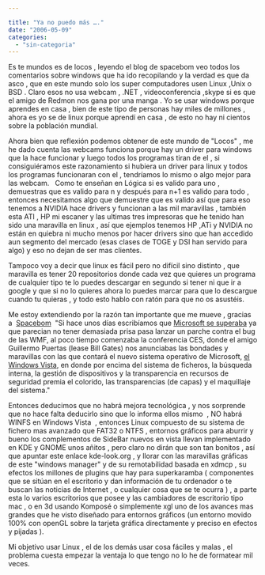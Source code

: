 ```yaml
---

title: "Ya no puedo más …."
date: "2006-05-09"
categories: 
  - "sin-categoria"
---
```


Es te mundos es de locos , leyendo el blog de spacebom veo todos los comentarios sobre windows que ha ido recopilando y la verdad es que da asco , que en este mundo solo los super computadores usen Linux ,Unix o BSD . Claro esos no usa webcam , .NET , videoconferencia ,skype si es que el amigo de Redmon nos gana por una manga . Yo se usar windows porque aprendes en casa , bien de este tipo de personas hay miles de millones , ahora es yo se de linux porque aprendí en casa , de esto no hay ni cientos sobre la población mundial.

Ahora bien que reflexión podemos obtener de este mundo de "Locos" , me he dado cuenta las webcams funciona porque hay un driver para windows que la hace funcionar y luego todos los programas tiran de el , si consiguiéramos este razonamiento si hubiera un driver para linux y todos los programas funcionaran con el , tendríamos lo mismo o algo mejor para las webcam.   Como te enseñan en Lógica si es valido para uno , demuestras que es valido para n y después para n+1 es valido para todo , entonces necesitamos algo que demuestre que es valido así que para eso tenemos a NVIDIA hace drivers y funcionan a las mil maravillas , también esta ATI , HP mi escaner y las ultimas tres impresoras que he tenido han sido una maravilla en linux , así que ejemplos tenemos HP ,ATi y NVIDIA no están en quiebra ni mucho menos por hacer drivers sino que han accedido aun segmento del mercado (esas clases de TOGE y DSI han servido para algo) y eso no dejan de ser mas clientes. 

Tampoco voy a decir que linux es fácil pero no difícil sino distinto , que maravilla es tener 20 repositorios donde cada vez que quieres un programa de cualquier tipo te lo puedes descargar en segundo si tener ni que ir a google y que si no lo quieres ahora lo puedes marcar para que lo descargue cuando tu quieras , y todo esto hablo con ratón para que no os asustéis.

Me estoy extendiendo por la razón tan importante que me mueve , gracias a  [Spacebom](https://blog.spacebom.com/)  "Si hace unos días escribíamos que [Microsoft se superaba](https://blog.spacebom.com/04/del/01/del/2006-microsoft-se-supera/) ya que parecian no tener demasiada prisa pasa lanzar un parche contra el bug de las WMF, al poco tiempo comenzaba la conferencia CES, donde el amigo Guillermo Puertas (lease Bill Gates) nos anunciabas las bondades y maravillas con las que contará el nuevo sistema operativo de Microsoft, [el Windows Vista](https://blog.spacebom.com/05/del/01/del/2006-windows-vista-de-mac-a-linux/), en donde por encima del sistema de ficheros, la búsqueda interna, la gestión de dispositivos y la transparencia en recursos de seguridad premia el colorido, las transparencias (de capas) y el maquillaje del sistema."

Entonces deducimos que no habrá mejora tecnológica , y nos sorprende que no hace falta deducirlo sino que lo informa ellos mismo  , NO habrá WINFS en Windows Vista  , entonces Linux compuesto de su sistema de fichero mas avanzado que FAT32 o NTFS , entornos gráficos para aburrir y bueno los complementos de SideBar nuevos en vista llevan implementado en KDE y GNOME unos añitos , pero claro no dirán que son tan bonitos , así que apuntar este enlace kde-look.org , y llorar con las maravillas gráficas de este "windows manager" y de su remotabilidad basada en xdmcp , su efectos los millones de plugins que hay para superkaramba ( componentes que se sitúan en el escritorio y dan información de tu ordenador o te buscan las noticias de Internet , o cualquier cosa que se te ocurra ) , a parte esta lo varios escritorios que posee y las cambiadores de escritorio tipo mac , o en 3d usando Komposé o simplemente xgl uno de los avances mas grandes que he visto diseñado para entornos gráficos (un entorno movido 100% con openGL sobre la tarjeta gráfica directamente y preciso en efectos y pijadas ).

Mi objetivo usar Linux , el de los demás usar cosa fáciles y malas , el problema cuesta empezar la ventaja lo que tengo no lo he de formatear mil veces.
